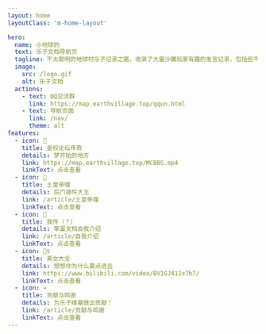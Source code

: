 ```yaml
---
layout: home
layoutClass: 'm-home-layout'

hero:
  name: 小地球的
  text: 乐子文档导航页
  tagline: 不太聪明的地球村乐子记录之路，收录了大量沙雕玩家有趣的发言记录，包括但不限于作死、花式整活、骂街、迷惑言论等名场面，因其内容有趣而进行收录，切勿模仿其中的任何恶意行为
  image:
    src: /logo.gif
    alt: 乐子文档
  actions:
    - text: QQ交流群
      link: https://map.earthvillage.top/qqun.html
    - text: 导航页面
      link: /nav/
      theme: alt
features:
  - icon: 👑
    title: 皇权论坛传奇
    details: 梦开始的地方
    link: https://map.earthvillage.top/MCBBS.mp4
    linkText: 点击查看
  - icon: 🎩
    title: 土皇帝喵
    details: 后门插件大王
    link: /article/土皇帝喵
    linkText: 点击查看
  - icon: 🚉
    title: 我传（？）
    details: 笨蛋文档自我介绍
    link: /article/自我介绍
    linkText: 点击查看
  - icon: 💁‍♀️
    title: 美女大全
    details: 想想你为什么要点进去
    link: https://www.bilibili.com/video/BV1GJ411x7h7/
    linkText: 点击查看
  - icon: ✈️
    title: 贡献与鸣谢
    details: 为乐子维基做出贡献！
    link: /article/贡献与鸣谢
    linkText: 点击查看
---
```


<style>
/*爱的魔力转圈圈*/
.m-home-layout .image-src:hover {
  transform: translate(-50%, -50%) rotate(666turn);
  transition: transform 59s 1s cubic-bezier(0.3, 0, 0.8, 1);
}

.m-home-layout .details small {
  opacity: 0.8;
}

.m-home-layout .bottom-small {
  display: block;
  margin-top: 2em;
  text-align: right;
}
</style>
